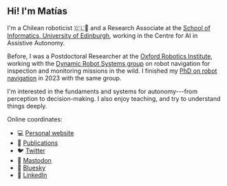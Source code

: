 ## Hi! I'm Matías
I'm a Chilean roboticist 🇨🇱🤖 and a Research Associate at the [School of Informatics, University of Edinburgh](https://www.inf.ed.ac.uk), working in the Centre for AI in Assistive Autonomy.

Before, I was a Postdoctoral Researcher at the [Oxford Robotics Institute](https://ori.ox.ac.uk), working with the [Dynamic Robot Systems group](https://ori.ox.ac.uk/drs) on robot navigation for inspection and monitoring missions in the wild. I finished my [PhD on robot navigation](https://ora.ox.ac.uk/objects/uuid:0bea8bec-f756-49ce-9cf3-114a96896c78) in 2023 with the same group.

I'm interested in the fundaments and systems for autonomy---from perception to decision-making. I also enjoy teaching, and try to understand things deeply.

Online coordinates:
- 💻 [Personal website](https://mmattamala.github.io)
- 📄 [Publications](https://scholar.google.co.uk/citations?hl=en&user=WYijA64AAAAJ&view_op=list_works&sortby=pubdate)
- 🐦 [Twitter](https://www.twitter.com/mmattamala)
- 🐘 [Mastodon](https://sigmoid.social/@mmattamala)
- 🦋 [Bluesky](https://mmattamala.bsky.social)
- 💼 [LinkedIn](https://www.linkedin.com/in/mmattamala/)

<!---
Comments here
--->
